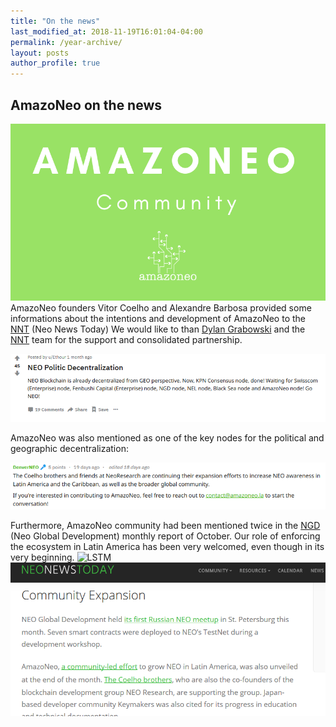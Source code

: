 ```yaml
---
title: "On the news"
last_modified_at: 2018-11-19T16:01:04-04:00
permalink: /year-archive/
layout: posts
author_profile: true
---
```


## AmazoNeo on the news 


![LSTM](/assets/images/NNT_amazoneo-community.png)
AmazoNeo founders Vitor Coelho and Alexandre Barbosa provided some informations about the intentions and development of AmazoNeo to the [NNT](https://neonewstoday.com/interviews/amazoneo-community-led-effort-to-grow-neo-in-latin-america-and-the-caribbean/) (Neo News Today)
We would like to than [Dylan Grabowski](www.twitter.com/grabowskidylan) and the [NNT](www.twitter.com/neonewstoday) team for the support and consolidated partnership.

![LSTM](/assets/images/Reddit_amazoneo.png)

AmazoNeo was also mentioned as one of the key nodes for the political and geographic decentralization:

![LSTM](/assets/images/Reddit_amazoneo2.png)


Furthermore, AmazoNeo community had been mentioned twice in the [NGD](https://github.com/neo-ngd/) (Neo Global Development) monthly report of October. Our role of enforcing the ecosystem in Latin America has been very welcomed, even though in its very beginning.
![LSTM](/assets/images/NGD_amazoneo.png)
![LSTM](/assets/images/NNT_amazoneo2.png)
